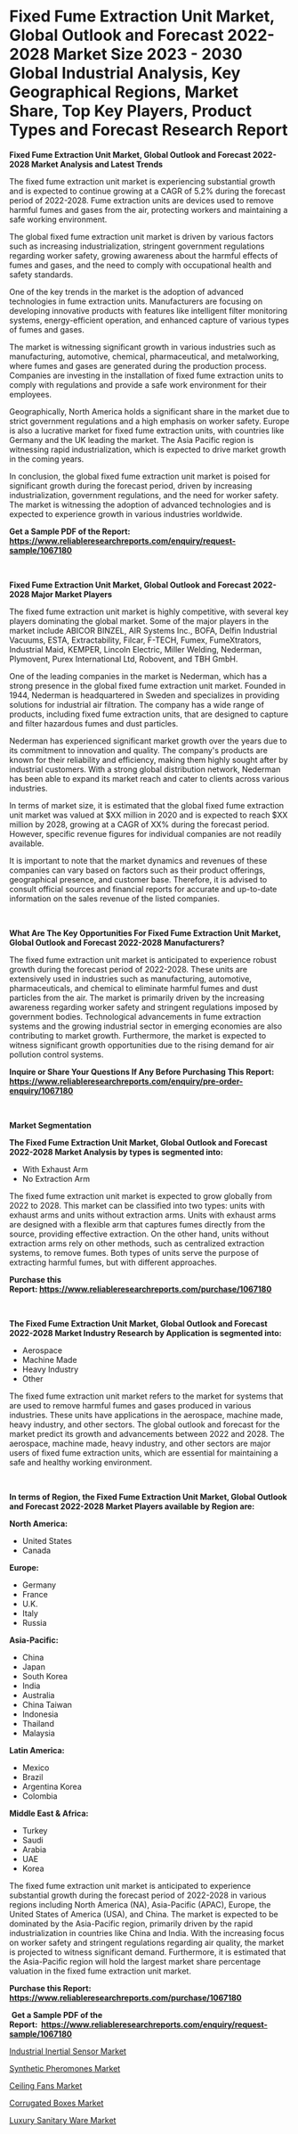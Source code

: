 <p><h1>Fixed Fume Extraction Unit Market, Global Outlook and Forecast 2022-2028 Market Size 2023 - 2030 Global Industrial Analysis, Key Geographical Regions, Market Share, Top Key Players, Product Types and Forecast Research Report</h1></p><p><strong>Fixed Fume Extraction Unit Market, Global Outlook and Forecast 2022-2028 Market Analysis and Latest Trends</strong></p>
<p><p>The fixed fume extraction unit market is experiencing substantial growth and is expected to continue growing at a CAGR of 5.2% during the forecast period of 2022-2028. Fume extraction units are devices used to remove harmful fumes and gases from the air, protecting workers and maintaining a safe working environment. </p><p>The global fixed fume extraction unit market is driven by various factors such as increasing industrialization, stringent government regulations regarding worker safety, growing awareness about the harmful effects of fumes and gases, and the need to comply with occupational health and safety standards. </p><p>One of the key trends in the market is the adoption of advanced technologies in fume extraction units. Manufacturers are focusing on developing innovative products with features like intelligent filter monitoring systems, energy-efficient operation, and enhanced capture of various types of fumes and gases. </p><p>The market is witnessing significant growth in various industries such as manufacturing, automotive, chemical, pharmaceutical, and metalworking, where fumes and gases are generated during the production process. Companies are investing in the installation of fixed fume extraction units to comply with regulations and provide a safe work environment for their employees. </p><p>Geographically, North America holds a significant share in the market due to strict government regulations and a high emphasis on worker safety. Europe is also a lucrative market for fixed fume extraction units, with countries like Germany and the UK leading the market. The Asia Pacific region is witnessing rapid industrialization, which is expected to drive market growth in the coming years. </p><p>In conclusion, the global fixed fume extraction unit market is poised for significant growth during the forecast period, driven by increasing industrialization, government regulations, and the need for worker safety. The market is witnessing the adoption of advanced technologies and is expected to experience growth in various industries worldwide.</p></p>
<p><strong>Get a Sample PDF of the Report:&nbsp; <a href="https://www.reliableresearchreports.com/enquiry/request-sample/1067180">https://www.reliableresearchreports.com/enquiry/request-sample/1067180</a></strong></p>
<p>&nbsp;</p>
<p><strong>Fixed Fume Extraction Unit Market, Global Outlook and Forecast 2022-2028 Major Market Players</strong></p>
<p><p>The fixed fume extraction unit market is highly competitive, with several key players dominating the global market. Some of the major players in the market include ABICOR BINZEL, AIR Systems Inc., BOFA, Delfin Industrial Vacuums, ESTA, Extractability, Filcar, F-TECH, Fumex, FumeXtrators, Industrial Maid, KEMPER, Lincoln Electric, Miller Welding, Nederman, Plymovent, Purex International Ltd, Robovent, and TBH GmbH.</p><p>One of the leading companies in the market is Nederman, which has a strong presence in the global fixed fume extraction unit market. Founded in 1944, Nederman is headquartered in Sweden and specializes in providing solutions for industrial air filtration. The company has a wide range of products, including fixed fume extraction units, that are designed to capture and filter hazardous fumes and dust particles.</p><p>Nederman has experienced significant market growth over the years due to its commitment to innovation and quality. The company's products are known for their reliability and efficiency, making them highly sought after by industrial customers. With a strong global distribution network, Nederman has been able to expand its market reach and cater to clients across various industries.</p><p>In terms of market size, it is estimated that the global fixed fume extraction unit market was valued at $XX million in 2020 and is expected to reach $XX million by 2028, growing at a CAGR of XX% during the forecast period. However, specific revenue figures for individual companies are not readily available.</p><p>It is important to note that the market dynamics and revenues of these companies can vary based on factors such as their product offerings, geographical presence, and customer base. Therefore, it is advised to consult official sources and financial reports for accurate and up-to-date information on the sales revenue of the listed companies.</p></p>
<p>&nbsp;</p>
<p><strong>What Are The Key Opportunities For Fixed Fume Extraction Unit Market, Global Outlook and Forecast 2022-2028 Manufacturers?</strong></p>
<p><p>The fixed fume extraction unit market is anticipated to experience robust growth during the forecast period of 2022-2028. These units are extensively used in industries such as manufacturing, automotive, pharmaceuticals, and chemical to eliminate harmful fumes and dust particles from the air. The market is primarily driven by the increasing awareness regarding worker safety and stringent regulations imposed by government bodies. Technological advancements in fume extraction systems and the growing industrial sector in emerging economies are also contributing to market growth. Furthermore, the market is expected to witness significant growth opportunities due to the rising demand for air pollution control systems.</p></p>
<p><strong>Inquire or Share Your Questions If Any Before Purchasing This Report: <a href="https://www.reliableresearchreports.com/enquiry/pre-order-enquiry/1067180">https://www.reliableresearchreports.com/enquiry/pre-order-enquiry/1067180</a></strong></p>
<p>&nbsp;</p>
<p><strong>Market Segmentation</strong></p>
<p><strong>The Fixed Fume Extraction Unit Market, Global Outlook and Forecast 2022-2028 Market Analysis by types is segmented into:</strong></p>
<p><ul><li>With Exhaust Arm</li><li>No Extraction Arm</li></ul></p>
<p><p>The fixed fume extraction unit market is expected to grow globally from 2022 to 2028. This market can be classified into two types: units with exhaust arms and units without extraction arms. Units with exhaust arms are designed with a flexible arm that captures fumes directly from the source, providing effective extraction. On the other hand, units without extraction arms rely on other methods, such as centralized extraction systems, to remove fumes. Both types of units serve the purpose of extracting harmful fumes, but with different approaches.</p></p>
<p><strong>Purchase this Report:&nbsp;<a href="https://www.reliableresearchreports.com/purchase/1067180">https://www.reliableresearchreports.com/purchase/1067180</a></strong></p>
<p>&nbsp;</p>
<p><strong>The Fixed Fume Extraction Unit Market, Global Outlook and Forecast 2022-2028 Market Industry Research by Application is segmented into:</strong></p>
<p><ul><li>Aerospace</li><li>Machine Made</li><li>Heavy Industry</li><li>Other</li></ul></p>
<p><p>The fixed fume extraction unit market refers to the market for systems that are used to remove harmful fumes and gases produced in various industries. These units have applications in the aerospace, machine made, heavy industry, and other sectors. The global outlook and forecast for the market predict its growth and advancements between 2022 and 2028. The aerospace, machine made, heavy industry, and other sectors are major users of fixed fume extraction units, which are essential for maintaining a safe and healthy working environment.</p></p>
<p>&nbsp;</p>
<p><strong>In terms of Region, the Fixed Fume Extraction Unit Market, Global Outlook and Forecast 2022-2028 Market Players available by Region are:</strong></p>
<p>
    <p> <strong> North America: </strong>
        <ul>
            <li>United States</li>
            <li>Canada</li>
        </ul>
        </p> 
    <p> <strong> Europe: </strong>
        <ul>
            <li>Germany</li>
            <li>France</li>
            <li>U.K.</li>
            <li>Italy</li>
            <li>Russia</li>
        </ul>
        </p> 
    <p> <strong> Asia-Pacific: </strong>
        <ul>
            <li>China</li>
            <li>Japan</li>
            <li>South Korea</li>
            <li>India</li>
            <li>Australia</li>
            <li>China Taiwan</li>
            <li>Indonesia</li>
            <li>Thailand</li>
            <li>Malaysia</li>
        </ul>
        </p> 
    <p> <strong> Latin America: </strong>
        <ul>
            <li>Mexico</li>
            <li>Brazil</li>
            <li>Argentina Korea</li>
            <li>Colombia</li>
        </ul>
        </p> 
    <p> <strong> Middle East & Africa: </strong>
        <ul>
            <li>Turkey</li>
            <li>Saudi</li>
            <li>Arabia</li>
            <li>UAE</li>
            <li>Korea</li>
        </ul>
    </p>
    </p>
<p><p>The fixed fume extraction unit market is anticipated to experience substantial growth during the forecast period of 2022-2028 in various regions including North America (NA), Asia-Pacific (APAC), Europe, the United States of America (USA), and China. The market is expected to be dominated by the Asia-Pacific region, primarily driven by the rapid industrialization in countries like China and India. With the increasing focus on worker safety and stringent regulations regarding air quality, the market is projected to witness significant demand. Furthermore, it is estimated that the Asia-Pacific region will hold the largest market share percentage valuation in the fixed fume extraction unit market.</p></p>
<p><strong>Purchase this Report: <a href="https://www.reliableresearchreports.com/purchase/1067180">https://www.reliableresearchreports.com/purchase/1067180</a></strong></p>
<p>&nbsp;<strong>Get a Sample PDF of the Report:&nbsp;&nbsp;<a href="https://www.reliableresearchreports.com/enquiry/request-sample/1067180">https://www.reliableresearchreports.com/enquiry/request-sample/1067180</a></strong></p>
<p><strong></strong></p>
<p><p><a href="https://www.reportprime.com/industrial-inertial-sensor-r5103">Industrial Inertial Sensor Market</a></p><p><a href="https://www.linkedin.com/pulse/synthetic-pheromones-market-challenges-opportunities-yhvxe/">Synthetic Pheromones Market</a></p><p><a href="https://medium.com/@noemiharvey05/ceiling-fans-market-size-growth-forecast-2023-2030-04052494cf26">Ceiling Fans Market</a></p><p><a href="https://medium.com/@roscoemayer1990/corrugated-boxes-market-size-growth-forecast-2023-2030-c4fb95ee3bb5">Corrugated Boxes Market</a></p><p><a href="https://www.linkedin.com/pulse/luxury-sanitary-ware-market-research-report-provides-thorough-x9jpe/">Luxury Sanitary Ware Market</a></p></p>